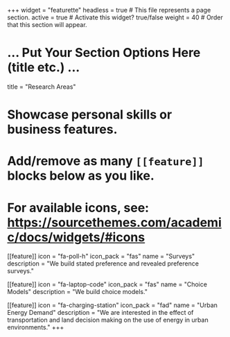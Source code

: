 +++
widget = "featurette"
headless = true  # This file represents a page section.
active = true  # Activate this widget? true/false
weight = 40  # Order that this section will appear.

# ... Put Your Section Options Here (title etc.) ...
title = "Research Areas"
# Showcase personal skills or business features.
# Add/remove as many `[[feature]]` blocks below as you like.
# For available icons, see: https://sourcethemes.com/academic/docs/widgets/#icons
[[feature]]
  icon = "fa-poll-h"
  icon_pack = "fas"
  name = "Surveys"
  description = "We build stated preference and revealed preference surveys."
  
[[feature]]
  icon = "fa-laptop-code"
  icon_pack = "fas"
  name = "Choice Models"
  description = "We build choice models."  
  
[[feature]]
  icon = "fa-charging-station"
  icon_pack = "fad"
  name = "Urban Energy Demand"
  description = "We are interested in the effect of transportation and land decision making on the use of energy in urban environments."
+++